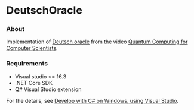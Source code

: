 # DeutschOracle

### About
Implementation of [Deutsch oracle](https://en.wikipedia.org/wiki/Deutsch%E2%80%93Jozsa_algorithm) from the video [Quantum Computing for Computer Scientists](https://youtu.be/F_Riqjdh2oM).

### Requirements
- Visual studio >= 16.3
- .NET Core SDK
- Q# Visual Studio extension

For the details, see [Develop with C# on Windows, using Visual Studio](https://docs.microsoft.com/en-us/quantum/install-guide/index?view=qsharp-preview#develop-with-c-on-windows-using-visual-studio).

